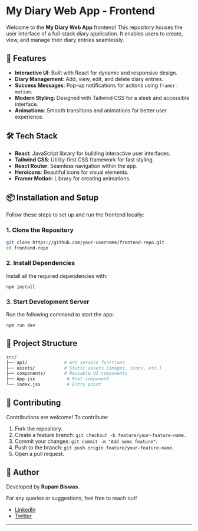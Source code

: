 # My Diary Web App - Frontend

Welcome to the **My Diary Web App** frontend! This repository houses the user interface of a full-stack diary application. It enables users to create, view, and manage their diary entries seamlessly.

## 🚀 Features

- **Interactive UI**: Built with React for dynamic and responsive design.
- **Diary Management**: Add, view, edit, and delete diary entries.
- **Success Messages**: Pop-up notifications for actions using `framer-motion`.
- **Modern Styling**: Designed with Tailwind CSS for a sleek and accessible interface.
- **Animations**: Smooth transitions and animations for better user experience.

## 🛠️ Tech Stack

- **React**: JavaScript library for building interactive user interfaces.
- **Tailwind CSS**: Utility-first CSS framework for fast styling.
- **React Router**: Seamless navigation within the app.
- **Heroicons**: Beautiful icons for visual elements.
- **Framer Motion**: Library for creating animations.

## 📦 Installation and Setup

Follow these steps to set up and run the frontend locally:

### 1. Clone the Repository
```bash
git clone https://github.com/your-username/frontend-repo.git
cd frontend-repo
```

### 2. Install Dependencies
Install all the required dependencies with:
```
npm install
```

### 3. Start Development Server
Run the following command to start the app:
```
npm run dev
```

## 📂 Project Structure
```bash
src/
├── api/              # API service functions
├── assets/           # Static assets (images, icons, etc.)
├── components/       # Reusable UI components
├── App.jsx            # Root component
└── index.jsx          # Entry point
```

## 🤝 Contributing
Contributions are welcome! To contribute:
1. Fork the repository.
2. Create a feature branch: ```git checkout -b feature/your-feature-name.```
3. Commit your changes: ```git commit -m "Add some feature"```.
4. Push to the branch: ```git push origin feature/your-feature-name```.
5. Open a pull request.

## 👤 Author
Developed by **Rupam Biswas**.

For any queries or suggestions, feel free to reach out!

- [LinkedIn](https://www.linkedin.com/in/your-linkedin-id)
- [Twitter](https://twitter.com/your-twitter-id)

---
